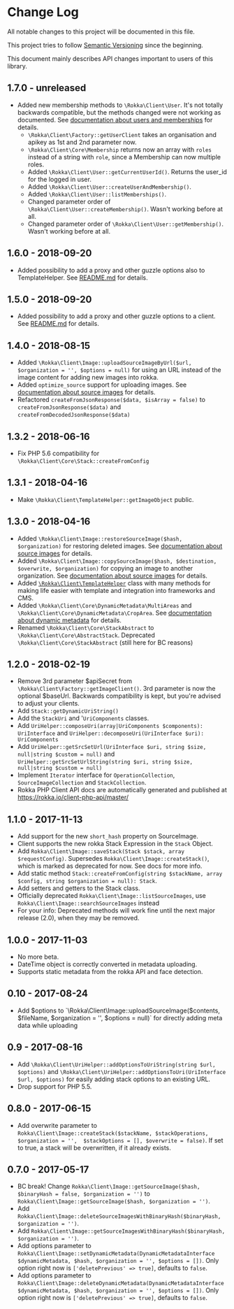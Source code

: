 # Change Log

All notable changes to this project will be documented in this file.

This project tries to follow [Semantic Versioning](http://semver.org/) since the beginning.

This document mainly describes API changes important to users of this library.

## 1.7.0 - unreleased

* Added new membership methods to `\Rokka\Client\User`. It's not totally backwards compatible, but the methods changed were not
  working as documented.
  See [documentation about users and memberships](https://rokka.io/documentation/references/users-and-memberships.html) for details.
  * `\Rokka\Client\Factory::getUserClient` takes an organisation and apikey as 1st and 2nd parameter now. 
  * `\Rokka\Client\Core\Membership` returns now an array with `roles` instead of a string with `role`, since a Membership can now multiple roles.
  * Added `\Rokka\Client\User::getCurrentUserId()`. Returns the user_id for the logged in user.
  * Added `\Rokka\Client\User::createUserAndMembership()`.
  * Added `\Rokka\Client\User::listMemberships()`.
  * Changed parameter order of `\Rokka\Client\User::createMembership()`. Wasn't working before at all.
  * Changed parameter order of `\Rokka\Client\User::getMembership()`. Wasn't working before at all.
  

## 1.6.0 - 2018-09-20

* Added possibility to add a proxy and other guzzle options also to TemplateHelper. 
  See [README.md](README.md#options-for-clients) for details.

## 1.5.0 - 2018-09-20

* Added possibility to add a proxy and other guzzle options to a client. 
  See [README.md](README.md#options-for-clients) for details.

## 1.4.0 - 2018-08-15

* Added `\Rokka\Client\Image::uploadSourceImageByUrl($url, $organization = '', $options = null)` for using an URL instead of the image content for adding new images into rokka.
* Added `optimize_source` support for uploading images. See [documentation about source images](https://rokka.io/documentation/references/source-images.html#optimizing-source-images-before-saving) for details.
* Refactored `createFromJsonResponse($data, $isArray = false)` to `createFromJsonResponse($data)` and `createFromDecodedJsonResponse($data)`

## 1.3.2 - 2018-06-16

* Fix PHP 5.6 compatibility for `\Rokka\Client\Core\Stack::createFromConfig`

## 1.3.1 - 2018-04-16

* Make `\Rokka\Client\TemplateHelper::getImageObject` public.

## 1.3.0 - 2018-04-16

* Added `\Rokka\Client\Image::restoreSourceImage($hash, $organization)` for restoring deleted images. See [documentation about source images](https://rokka.io/documentation/references/source-images.html#restore-a-source-image) for details.
* Added `\Rokka\Client\Image::copySourceImage($hash, $destination, $overwrite, $organization)` for copying an image to another organization. See [documentation about source images](https://rokka.io/documentation/references/source-images.html#copy-a-source-image-to-another-organization) for details.
* Added [`\Rokka\Client\TemplateHelper`](https://rokka.io/client-php-api/master/Rokka/Client/TemplateHelper.html) class with many methods for making life easier with template and integration into frameworks and CMS. 
* Added `\Rokka\Client\Core\DynamicMetadata\MultiAreas` and `\Rokka\Client\Core\DynamicMetadata\CropArea`. See [documentation about dynamic metadata](https://rokka.io/documentation/references/dynamic-metadata.html) for details.
* Renamed `\Rokka\Client\Core\StackAbstract` to `\Rokka\Client\Core\AbstractStack`. Deprecated `\Rokka\Client\Core\StackAbstract` (still here for BC reasons) 

## 1.2.0 - 2018-02-19

* Remove 3rd parameter $apiSecret from `\Rokka\Client\Factory::getImageClient()`. 3rd parameter is now the optional $baseUrl. Backwards compatibility is kept, but you're advised to adjust your clients.
* Add `Stack::getDynamicUriString()`
* Add the `StackUri` and '`UriComponents` classes.
* Add `UriHelper::composeUri(array|UriComponents $components): UriInterface` and `UriHelper::decomposeUri(UriInterface $uri): UriComponents` 
* Add `UriHelper::getSrcSetUrl(UriInterface $uri, string $size, null|string $custom = null)` and `UriHelper::getSrcSetUrlString(string $uri, string $size, null|string $custom = null)`
* Implement `Iterator` interface for `OperationCollection`, `SourceImageCollection` and `StackCollection`.
* Rokka PHP Client API docs are automatically generated and published at https://rokka.io/client-php-api/master/

## 1.1.0 - 2017-11-13

* Add support for the new `short_hash` property on SourceImage.
* Client supports the new rokka Stack Expression in the `Stack` Object.
* Add `Rokka\Client\Image::saveStack(Stack $stack, array $requestConfig)`. Supersedes `Rokka\Client\Image::createStack()`,
  which is marked as deprecated for now. See docs for more info.
* Add static method `Stack::createFromConfig(string $stackName, array $config, string $organization = null): Stack`.
* Add setters and getters to the Stack class. 
* Officially deprecated `Rokka\Client\Image::listSourceImages`, use `Rokka\Client\Image::searchSourceImages` instead
* For your info: Deprecated methods will work fine until the next major release (2.0), when they may be removed.

## 1.0.0 - 2017-11-03

* No more beta.
* DateTime object is correctly converted in metadata uploading.
* Supports static metadata from the rokka API and face detection.

## 0.10 - 2017-08-24

* Add $options to `\Rokka\Client\Image::uploadSourceImage($contents, $fileName, $organization = '', $options = null)` for directly adding meta data while uploading

## 0.9 - 2017-08-16

* Add `\Rokka\Client\UriHelper::addOptionsToUriString(string $url, $options)` and `\Rokka\Client\UriHelper::addOptionsToUri(UriInterface $url, $options)` for easily adding stack options to an existing URL.
* Drop support for PHP 5.5.  

## 0.8.0 - 2017-06-15

* Add overwrite parameter to `Rokka\Client\Image::createStack($stackName, $stackOperations, $organization = '',  $stackOptions = [], $overwrite = false)`. If set to true, a stack will be overwritten, if it already exists.

## 0.7.0 - 2017-05-17

* BC break! Change `Rokka\Client\Image::getSourceImage($hash, $binaryHash = false, $organization = '')`
  to `Rokka\Client\Image::getSourceImage($hash, $organization = '')`.
* Add `Rokka\Client\Image::deleteSourceImagesWithBinaryHash($binaryHash, $organization = '')`.
* Add `Rokka\Client\Image::getSourceImagesWithBinaryHash($binaryHash, $organization = '')`.
* Add options parameter to `Rokka\Client\Image::setDynamicMetadata(DynamicMetadataInterface $dynamicMetadata, $hash, $organization = '', $options = [])`.
  Only option right now is `['deletePrevious' => true]`, defaults to `false`.
* Add options parameter to `Rokka\Client\Image::deleteDynamicMetadata(DynamicMetadataInterface $dynamicMetadata, $hash, $organization = '', $options = [])`.
  Only option right now is `['deletePrevious' => true]`, defaults to `false`.

